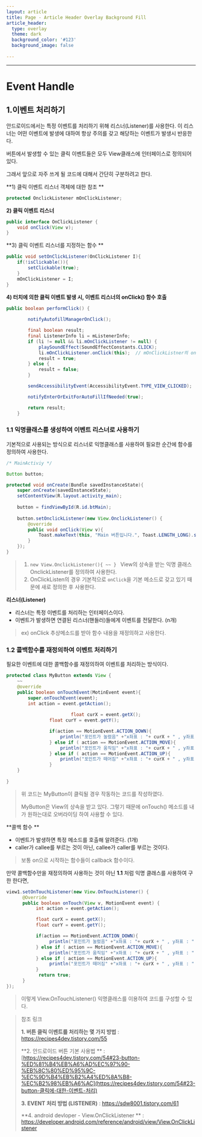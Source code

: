 ```yaml
---
layout: article
title: Page - Article Header Overlay Background Fill
article_header:
  type: overlay
  theme: dark
  background_color: '#123'
  background_image: false
  
---
```


---
# Event Handle

## 1.이벤트 처리하기

안드로이드에서는 특정 이벤트를 처리하기 위해 리스너(Listener)를 사용한다. 이 리스너는 어떤 이벤트에 발생에 대하여 항상 주의를 갖고 해당하는 이벤트가 발생시 반응한다. 

버튼에서 발생할 수 있는 클릭 이벤트들은 모두 View클래스에 인터페이스로 정의되어 있다. 

그래서 앞으로 자주 쓰게 될 코드에 대해서 간단히 구분하려고 한다.

**1) 클릭 이벤트 리스너 객체에 대한 참조 **

```java
protected OnclickListener mOnClickListener;
```

**2) 클릭 이벤트 리스너**

```java
public interface OnClickListener {
    void onClick(View v);
}
```

**3) 클릭 이벤트 리스너를 지정하는 함수 **

```java
public void setOnClickListener(OnClickListener I){
    if(!isClickable()){
        setClickable(true);
    }
    mOnClickListener = I;
}
```

**4) 터치에 의한 클릭 이벤트 발생 시, 이벤트 리스너의 onClick() 함수 호출**

```java
public boolean performClick() {
    
        notifyAutofillManagerOnClick();

        final boolean result;
        final ListenerInfo li = mListenerInfo;
        if (li != null && li.mOnClickListener != null) {
            playSoundEffect(SoundEffectConstants.CLICK);
            li.mOnClickListener.onClick(this);	// mOnClickListner의 onClick을 활성화 시켜준다. 
            result = true;
        } else {
            result = false;
        }

        sendAccessibilityEvent(AccessibilityEvent.TYPE_VIEW_CLICKED);

        notifyEnterOrExitForAutoFillIfNeeded(true);

        return result;
    }
```

### 1.1 익명클래스를 생성하여 이벤트 리스너로 사용하기 

기본적으로 사용되는 방식으로 리스너로 익명클래스를 사용하여 필요한 순간에 함수를 정의하여 사용한다.  

```java
/* MainActiviy */ 

Button button;

protected void onCreate(Bundle savedInstanceState){
    super.onCreate(savedInstanceState);
    setContentView(R.layout.activity_main);
    
    button = findViewById(R.id.btMain);
    
    button.setOnclickListener(new View.OnclickListener() {
        @override
        public void onClick(View v){
            Toast.makeText(this, "Main 버튼입니다.", Toast.LENGTH_LONG).show();
        }
    });
}
```

> 1. `new View.OnclickListener(){ ~~ } ` View의 상속을 받는 익명 클래스 OnclickListener를 정의하여 사용한다. 
> 2. OnClickListen의 경우 기본적으로 `onClick`을 기본 메소드로 갖고 있기 때문에 새로 정의한 후 사용한다. 

**리스너(Listener)** 

- 리스너는 특정 이벤트를 처리하는 인터페이스이다. 
- 이벤트가 발생하면 연결된 리스너(핸들러)들에게 이벤트를 전달한다. (n개)

> ex) onClick 추상메소드를 받아 함수 내용을 재정의하고 사용한다. 

### 1.2  콜백함수를 재정의하여 이벤트 처리하기 

필요한 이벤트에 대한 콜백함수를 재정의하여 이벤트를 처리하는 방식이다. 

```java
protected class MyButton extends View {
    ~~
    @override
    public boolean onTouchEvent(MotinEvent event){
        super.onTouchEvent(event);
        int action = event.getAction();
        
                        float curX = event.getX();
                float curY = event.getY();

                if(action == MotionEvent.ACTION_DOWN){
                    println("포인트가 눌렸음" +"x좌표 : "+ curX + " , y좌표 : " + curY );
                } else if ( action == MotionEvent.ACTION_MOVE){
                    println("포인트가 움직임" +"x좌표 : "+ curX + " , y좌표 : " + curY );
                } else if ( action == MotionEvent.ACTION_UP){
                    println("포인트가 떼어짐" +"x좌표 : "+ curX + " , y좌표 : " + curY );
                }
    }
    
}
```

> 위 코드는 MyButton이 클릭될 경우 작동하는 코드를 작성하였다. 
>
> MyButton은 View의 상속을 받고 있다. 그렇기 때문에 onTouch() 메소드를 내가 원하는대로  오버라이딩 하여 사용할 수 있다. 

**콜백 함수 **

- 이벤트가 발생하면 특정 메소드를 호출해 알려준다. (1개)
- caller가 callee를 부르는 것이 아닌, callee가 caller를 부르는 것이다. 

> 보통 on으로 시작하는 함수들이 callback 함수이다. 



만약 콜백함수만을 재정의하여 사용하는 것이 아닌 **1.1** 처럼 익명 클래스를 사용하여 구한 한다면, 

```java
view1.setOnTouchListener(new View.OnTouchListener() {
      @Override
      public boolean onTouch(View v, MotionEvent event) {
           int action = event.getAction();         

           float curX = event.getX();
           float curY = event.getY();

           if(action == MotionEvent.ACTION_DOWN){
                println("포인트가 눌렸음" +"x좌표 : "+ curX + " , y좌표 : " + curY );
           } else if ( action == MotionEvent.ACTION_MOVE){
                println("포인트가 움직임" +"x좌표 : "+ curX + " , y좌표 : " + curY );
           } else if ( action == MotionEvent.ACTION_UP){
                println("포인트가 떼어짐" +"x좌표 : "+ curX + " , y좌표 : " + curY );
           }
            return true;
      }
});
```

> 이렇게 View.OnTouchListener() 익명클래스를 이용하여 코드를 구성할 수 있다. 



> 참조 링크 
>
> **1. 버튼 클릭 이벤트를 처리하는 몇 가지 방법** : <https://recipes4dev.tistory.com/55>
>
> **2. 안드로이드 버튼 기본 사용법 ** : [https://recipes4dev.tistory.com/54#23-button-%ED%81%B4%EB%A6%AD%EC%97%90-%EB%8C%80%ED%95%9C-%EC%9D%B4%EB%B2%A4%ED%8A%B8-%EC%B2%98%EB%A6%AC](https://recipes4dev.tistory.com/54#23-button-클릭에-대한-이벤트-처리)
>
> **3. EVENT 처리 방법 (LISTENER)** : <https://sdw8001.tistory.com/61>  
>
> **4. android devloper - View.OnClickListener ** : <https://developer.android.com/reference/android/view/View.OnClickListener>

